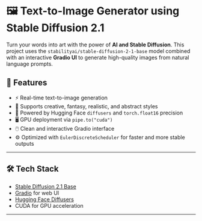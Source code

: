 # 🖼️ Text-to-Image Generator using Stable Diffusion 2.1

Turn your words into art with the power of **AI and Stable Diffusion**. This project uses the `stabilityai/stable-diffusion-2-1-base` model combined with an interactive **Gradio UI** to generate high-quality images from natural language prompts.

## 🚀 Features

- ⚡ Real-time text-to-image generation
- 🎨 Supports creative, fantasy, realistic, and abstract styles
- 🧠 Powered by Hugging Face `diffusers` and `torch.float16` precision
- 🖥️ GPU deployment via `pipe.to("cuda")`
- 🖱️ Clean and interactive Gradio interface
- ⚙️ Optimized with `EulerDiscreteScheduler` for faster and more stable outputs

---

## 🛠️ Tech Stack

- [Stable Diffusion 2.1 Base](https://huggingface.co/stabilityai/stable-diffusion-2-1-base)
- [Gradio](https://gradio.app/) for web UI
- [Hugging Face Diffusers](https://github.com/huggingface/diffusers)
- CUDA for GPU acceleration

---
